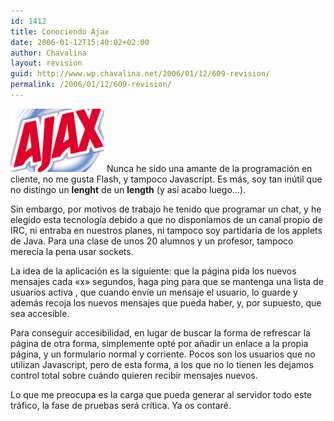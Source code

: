 ```yaml
---
id: 1412
title: Conociendo Ajax
date: 2006-01-12T15:40:02+02:00
author: Chavalina
layout: revision
guid: http://www.wp.chavalina.net/2006/01/12/609-revision/
permalink: /2006/01/12/609-revision/
---
```

<img class="imgizqda" src="/imagenes/fotos/ajax.png" alt="Logotipo de Ajax... pero de Ajax Pino" /> Nunca he sido una amante de la programación en cliente, no me gusta Flash, y tampoco Javascript. Es más, soy tan in&uacute;til que no distingo un **lenght** de un **length** (y así acabo luego…).

Sin embargo, por motivos de trabajo he tenido que programar un chat, y he elegido esta tecnología debido a que no disponíamos de un canal propio de IRC, ni entraba en nuestros planes, ni tampoco soy partidaria de los applets de Java. Para una clase de unos 20 alumnos y un profesor, tampoco merecía la pena usar sockets.

La idea de la aplicación es la siguiente: que la página pida los nuevos mensajes cada «x» segundos, haga ping para que se mantenga una lista de usuarios activa , que cuando envíe un mensaje el usuario, lo guarde y además recoja los nuevos mensajes que pueda haber, y, por supuesto, que sea accesible.

Para conseguir accesibilidad, en lugar de buscar la forma de refrescar la página de otra forma, simplemente opté por a&ntilde;adir un enlace a la propia página, y un formulario normal y corriente. Pocos son los usuarios que no utilizan Javascript, pero de esta forma, a los que no lo tienen les dejamos control total sobre cuándo quieren recibir mensajes nuevos.

Lo que me preocupa es la carga que pueda generar al servidor todo este tráfico, la fase de pruebas será crítica. Ya os contaré.